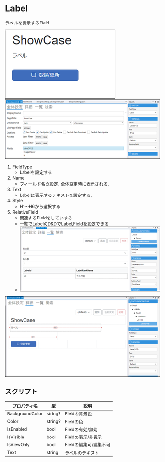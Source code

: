 # Label

ラベルを表示するField

<img src="../images/Label表示.png" alt="Label表示" title="Label表示" style="border: 1px solid;">

<img src="../images/Label設定.png" alt="Label設定" title="Label設定" style="border: 1px solid;" >

1. FieldType
    - Labelを設定する
2. Name
    - フィールド名の設定. 全体設定時に表示される.
3. Text
    - Labelに表示するテキストを設定する.
4. Style
    - H1～H6から選択する
5. RelativeField
    - 関連するFieldをしていする
    - 一覧でLabelのD&DでLabel,Fieldを設定できる
    - <img src="../images/Label関連.png" alt="Label関連" title="Label関連" style="border: 1px solid;">


<img src="../images/Label詳細.png" alt="Label詳細" title="Label詳細" style="border: 1px solid;">

## スクリプト
| プロパティ名          | 型               | 説明                                            |
|-----------------|-----------------|-----------------------------------------------|
| BackgroundColor | string?         | Fieldの背景色                                     | 
| Color           | string?         | Fieldの色                                       |
| IsEnabled       | bool            | Fieldの有効/無効                                   |
| IsVisible       | bool            | Fieldの表示/非表示                                  |
| IsViewOnly      | bool            | Fieldの編集可/編集不可                                |
| Text            | string          | ラベルのテキスト                                      |